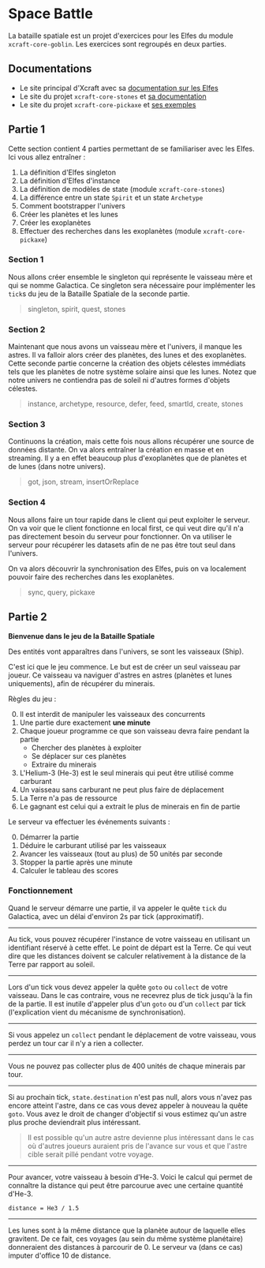 # Space Battle

La bataille spatiale est un projet d'exercices pour les Elfes du module `xcraft-core-goblin`.
Les exercices sont regroupés en deux parties.

## Documentations

- Le site principal d'Xcraft avec sa [documentation sur les Elfes][1]
- Le site du projet `xcraft-core-stones` et [sa documentation][2]
- Le site du projet `xcraft-core-pickaxe` et [ses exemples][3]

## Partie 1

Cette section contient 4 parties permettant de se familiariser avec les Elfes.
Ici vous allez entraîner :

1. La définition d'Elfes singleton
2. La définition d'Elfes d'instance
3. La définition de modèles de state (module `xcraft-core-stones`)
4. La différence entre un state `Spirit` et un state `Archetype`
5. Comment bootstrapper l'univers
6. Créer les planètes et les lunes
7. Créer les exoplanètes
8. Effectuer des recherches dans les exoplanètes (module `xcraft-core-pickaxe`)

### Section 1

Nous allons créer ensemble le singleton qui représente le vaisseau mère et qui
se nomme Galactica. Ce singleton sera nécessaire pour implémenter les `tick`s
du jeu de la Bataille Spatiale de la seconde partie.

> singleton, spirit, quest, stones

### Section 2

Maintenant que nous avons un vaisseau mère et l'univers, il manque les
astres. Il va falloir alors créer des planètes, des lunes et des exoplanètes.
Cette seconde partie concerne la création des objets célestes immédiats
tels que les planètes de notre système solaire ainsi que les lunes. Notez
que notre univers ne contiendra pas de soleil ni d'autres formes d'objets
célestes.

> instance, archetype, resource, defer, feed, smartId, create, stones

### Section 3

Continuons la création, mais cette fois nous allons récupérer une source de
données distante. On va alors entraîner la création en masse et en streaming.
Il y a en effet beaucoup plus d'exoplanètes que de planètes et de lunes (dans
notre univers).

> got, json, stream, insertOrReplace

### Section 4

Nous allons faire un tour rapide dans le client qui peut exploiter le serveur.
On va voir que le client fonctionne en local first, ce qui veut dire qu'il
n'a pas directement besoin du serveur pour fonctionner. On va utiliser le serveur
pour récupérer les datasets afin de ne pas être tout seul dans l'univers.

On va alors découvrir la synchronisation des Elfes, puis on va localement
pouvoir faire des recherches dans les exoplanètes.

> sync, query, pickaxe

## Partie 2

**Bienvenue dans le jeu de la Bataille Spatiale**

Des entités vont apparaîtres dans l'univers, se sont les vaisseaux (Ship).

C'est ici que le jeu commence. Le but est de créer un seul vaisseau par joueur.
Ce vaisseau va naviguer d'astres en astres (planètes et lunes uniquements), afin
de récupérer du minerais.

Règles du jeu :

0. Il est interdit de manipuler les vaisseaux des concurrents
1. Une partie dure exactement **une minute**
2. Chaque joueur programme ce que son vaisseau devra faire pendant la partie
   - Chercher des planètes à exploiter
   - Se déplacer sur ces planètes
   - Extraire du minerais
3. L'Helium-3 (He-3) est le seul minerais qui peut être utilisé comme carburant
4. Un vaisseau sans carburant ne peut plus faire de déplacement
5. La Terre n'a pas de ressource
6. Le gagnant est celui qui a extrait le plus de minerais en fin de partie

Le serveur va effectuer les événements suivants :

0. Démarrer la partie
1. Déduire le carburant utilisé par les vaisseaux
2. Avancer les vaisseaux (tout au plus) de 50 unités par seconde
3. Stopper la partie après une minute
4. Calculer le tableau des scores

### Fonctionnement

Quand le serveur démarre une partie, il va appeler le quête `tick` du Galactica,
avec un délai d'environ 2s par tick (approximatif).

---

Au tick, vous pouvez récupérer l'instance de votre vaisseau en utilisant
un identifiant réservé à cette effet. Le point de départ est la Terre.
Ce qui veut dire que les distances doivent se calculer relativement à la distance
de la Terre par rapport au soleil.

---

Lors d'un tick vous devez appeler la quête `goto` ou `collect` de votre vaisseau.
Dans le cas contraire, vous ne recevrez plus de tick jusqu'à la fin de la partie.
Il est inutile d'appeler plus d'un `goto` ou d'un `collect` par tick (l'explication
vient du mécanisme de synchronisation).

---

Si vous appelez un `collect` pendant le déplacement de votre vaisseau, vous perdez
un tour car il n'y a rien a collecter.

---

Vous ne pouvez pas collecter plus de 400 unités de chaque minerais par tour.

---

Si au prochain tick, `state.destination` n'est pas null, alors vous n'avez pas
encore atteint l'astre, dans ce cas vous devez appeler à nouveau la quête `goto`.
Vous avez le droit de changer d'objectif si vous estimez qu'un astre plus proche
deviendrait plus intéressant.

> Il est possible qu'un autre astre devienne plus intéressant dans le cas où
> d'autres joueurs auraient pris de l'avance sur vous et que l'astre cible
> serait pillé pendant votre voyage.

---

Pour avancer, votre vaisseau à besoin d'He-3. Voici le calcul qui permet de connaître
la distance qui peut être parcourue avec une certaine quantité d'He-3.

```
distance = He3 / 1.5
```

---

Les lunes sont à la même distance que la planète autour de laquelle elles gravitent.
De ce fait, ces voyages (au sein du même système planétaire) donneraient des
distances à parcourir de 0. Le serveur va (dans ce cas) imputer d'office 10 de
distance.

[1]: http://xcraft.ch/elves/
[2]: https://github.com/Xcraft-Inc/xcraft-core-stones/blob/master/README.md
[3]: https://github.com/Xcraft-Inc/xcraft-core-pickaxe/blob/master/lib/examples.js
